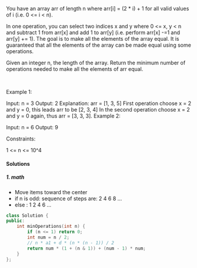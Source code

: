 You have an array arr of length n where arr[i] = (2 * i) + 1 for all valid values of i (i.e. 0 <= i < n).

In one operation, you can select two indices x and y where 0 <= x, y < n and subtract 1 from arr[x] and add 1 to arr[y] (i.e. perform arr[x] -=1 and arr[y] += 1). The goal is to make all the elements of the array equal. It is guaranteed that all the elements of the array can be made equal using some operations.

Given an integer n, the length of the array. Return the minimum number of operations needed to make all the elements of arr equal.

 

Example 1:

Input: n = 3
Output: 2
Explanation: arr = [1, 3, 5]
First operation choose x = 2 and y = 0, this leads arr to be [2, 3, 4]
In the second operation choose x = 2 and y = 0 again, thus arr = [3, 3, 3].
Example 2:

Input: n = 6
Output: 9
 

Constraints:

1 <= n <= 10^4


#### Solutions

##### 1. math

- Move items toward the center
- if n is odd: sequence of steps are: 2 4 6 8 ...
- else                              : 1 2 4 6 ...

```c++
class Solution {
public:
    int minOperations(int n) {
        if (n <= 1) return 0;
        int num = n / 2;
        // n * a1 + d * (n * (n - 1)) / 2
        return num * (1 + (n & 1)) + (num - 1) * num;
    }
};
```